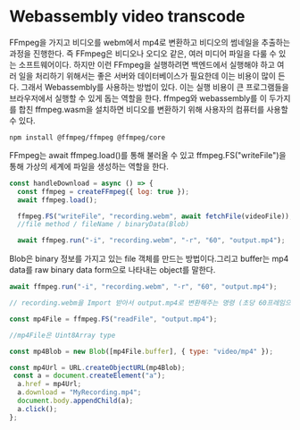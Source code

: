 # Webassembly video transcode

FFmpeg을 가지고 비디오를 webm에서 mp4로 변환하고 비디오의 썸네일을 추출하는 과정을 진행한다. 즉 FFmpeg은 비디오나 오디오 같은, 여러 미디어 파일을 다룰 수 있는 소프트웨어이다.
하지만 이런 FFmpeg을 실행하려면 백엔드에서 실행해야 하고 여러 일을 처리하기 위해서는 좋은 서버와 데이터베이스가 필요한데 이는 비용이 많이 든다. 그래서 Webassembly를 사용하는 방법이 있다. 이는 실행 비용이 큰 프로그램들을 브라우저에서 실행할 수 있게 돕는 역할을 한다.
ffmpeg와 webassembly를 이 두가지를 합친 ffmpeg.wasm을 설치하면 비디오를 변환하기 위해 사용자의 컴퓨터를 사용할 수 있다.

```
npm install @ffmpeg/ffmpeg @ffmpeg/core
```

FFmpeg는 await ffmpeg.load()를 통해 불러올 수 있고 ffmpeg.FS("writeFile")을 통해 가상의 세계에 파일을 생성하는 역할을 한다.

```js
const handleDownload = async () => {
  const ffmpeg = createFFmpeg({ log: true });
  await ffmpeg.load();

  ffmpeg.FS("writeFile", "recording.webm", await fetchFile(videoFile));
  //file method / fileName / binaryData(Blob)

  await ffmpeg.run("-i", "recording.webm", "-r", "60", "output.mp4");
```

Blob은 binary 정보를 가지고 있는 file 객체를 만드는 방법이다.그리고 buffer는 mp4 data를 raw binary data form으로 나타내는 object를 말한다.

```js
await ffmpeg.run("-i", "recording.webm", "-r", "60", "output.mp4");

// recording.webm을 Import 받아서 output.mp4로 변환해주는 명령 (초당 60프레임으로 인코딩)

const mp4File = ffmpeg.FS("readFile", "output.mp4");

//mp4File은 Uint8Array type

const mp4Blob = new Blob([mp4File.buffer], { type: "video/mp4" });

const mp4Url = URL.createObjectURL(mp4Blob);
 const a = document.createElement("a");
  a.href = mp4Url;
  a.download = "MyRecording.mp4";
  document.body.appendChild(a);
  a.click();
};
```

